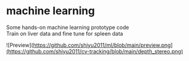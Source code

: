 # machine learning
Some hands-on machine learning prototype code  
Train on liver data and fine tune for spleen data  

![Preview](https://github.com/shiyu2011/ml/blob/main/preview.png](https://github.com/shiyu2011/cv-tracking/blob/main/depth_stereo.png)

